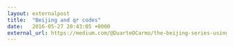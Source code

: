 ```yaml
---
layout: externalpost
title:  "Beijing and qr codes"
date:   2016-05-27 20:43:05 +0000
external_url: https://medium.com/@DuarteOCarmo/the-beijing-series-using-qr-codes-the-right-way-e356c98cae1f
---
```

